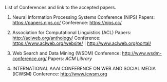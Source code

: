 List of Conferences and link to the accepted papers.

1. Neural Information Processing Systems Conference (NIPS)
Papers: https://papers.nips.cc/
Conference: https://nips.cc/

2. Association for Computational Linguistics (ACL)
Papers: http://aclweb.org/anthology/
Conference: https://www.aclweb.org/website/ | http://www.aclweb.org/portal/

3. Web Search and Data Mining (WSDM)
Conference: http://www.wsdm-conference.org/
Papers: _ACM Library_

4. INTERNATIONAL AAAI CONFERENCE ON WEB AND SOCIAL MEDIA (ICWSM)
Conference: http://www.icwsm.org